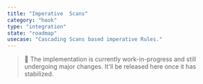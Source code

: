 ```yaml
---
title: "Imperative  Scans"
category: "hook"
type: "integration"
state: "roadmap"
usecase: "Cascading Scans based imperative Rules."
---
```


> 🔧 The implementation is currently work-in-progress and still undergoing major changes. It'll be released here once it has stabilized.